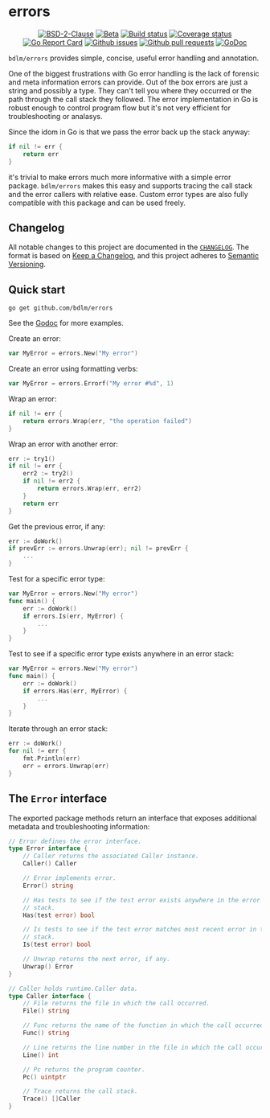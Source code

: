 # errors

<p align="center">
	<a href="https://github.com/bdlm/errors/blob/master/LICENSE"><img src="https://img.shields.io/github/license/bdlm/errors.svg" alt="BSD-2-Clause"></a>
	<a href="https://github.com/mkenney/software-guides/blob/master/STABILITY-BADGES.md#beta"><img src="https://img.shields.io/badge/stability-beta-33bbff.svg" alt="Beta"></a>
	<a href="https://travis-ci.org/bdlm/errors"><img src="https://travis-ci.org/bdlm/errors.svg?branch=master" alt="Build status"></a>
	<a href="https://codecov.io/gh/bdlm/errors"><img src="https://img.shields.io/codecov/c/github/bdlm/errors/master.svg" alt="Coverage status"></a>
	<a href="https://goreportcard.com/report/github.com/bdlm/errors"><img src="https://goreportcard.com/badge/github.com/bdlm/errors" alt="Go Report Card"></a>
	<a href="https://github.com/bdlm/errors/issues"><img src="https://img.shields.io/github/issues-raw/bdlm/errors.svg" alt="Github issues"></a>
	<a href="https://github.com/bdlm/errors/pulls"><img src="https://img.shields.io/github/issues-pr/bdlm/errors.svg" alt="Github pull requests"></a>
	<a href="https://godoc.org/github.com/bdlm/errors"><img src="https://godoc.org/github.com/bdlm/errors?status.svg" alt="GoDoc"></a>
</p>

`bdlm/errors` provides simple, concise, useful error handling and annotation.

One of the biggest frustrations with Go error handling is the lack of forensic and meta information errors can provide. Out of the box errors are just a string and possibly a type. They can't tell you where they occurred or the path through the call stack they followed. The error implementation in Go is robust enough to control program flow but it's not very efficient for troubleshooting or analasys.

Since the idom in Go is that we pass the error back up the stack anyway:
```go
if nil != err {
	return err
}
```
it's trivial to make errors much more informative with a simple error package. `bdlm/errors` makes this easy and supports tracing the call stack and the error callers with relative ease. Custom error types are also fully compatible with this package and can be used freely.

## Changelog

All notable changes to this project are documented in the [`CHANGELOG`](CHANGELOG.md). The format is based on [Keep a Changelog](https://keepachangelog.com/en/1.0.0/), and this project adheres to [Semantic Versioning](https://semver.org/spec/v2.0.0.html).

## Quick start

`go get github.com/bdlm/errors`

See the [Godoc](https://godoc.org/github.com/bdlm/errors) for more examples.

Create an error:
```go
var MyError = errors.New("My error")
```

Create an error using formatting verbs:
```go
var MyError = errors.Errorf("My error #%d", 1)
```

Wrap an error:
```go
if nil != err {
	return errors.Wrap(err, "the operation failed")
}
```

Wrap an error with another error:
```go
err := try1()
if nil != err {
	err2 := try2()
	if nil != err2 {
		return errors.Wrap(err, err2)
	}
	return err
}
```

Get the previous error, if any:
```go
err := doWork()
if prevErr := errors.Unwrap(err); nil != prevErr {
	...
}
```

Test for a specific error type:
```go
var MyError = errors.New("My error")
func main() {
	err := doWork()
	if errors.Is(err, MyError) {
		...
	}
}
```

Test to see if a specific error type exists anywhere in an error stack:
```go
var MyError = errors.New("My error")
func main() {
	err := doWork()
	if errors.Has(err, MyError) {
		...
	}
}
```

Iterate through an error stack:
```go
err := doWork()
for nil != err {
	fmt.Println(err)
	err = errors.Unwrap(err)
}
```

## The `Error` interface

The exported package methods return an interface that exposes additional metadata and troubleshooting information:

```go
// Error defines the error interface.
type Error interface {
	// Caller returns the associated Caller instance.
	Caller() Caller

	// Error implements error.
	Error() string

	// Has tests to see if the test error exists anywhere in the error
	// stack.
	Has(test error) bool

	// Is tests to see if the test error matches most recent error in the
	// stack.
	Is(test error) bool

	// Unwrap returns the next error, if any.
	Unwrap() Error
}

// Caller holds runtime.Caller data.
type Caller interface {
	// File returns the file in which the call occurred.
	File() string

	// Func returns the name of the function in which the call occurred.
	Func() string

	// Line returns the line number in the file in which the call occurred.
	Line() int

	// Pc returns the program counter.
	Pc() uintptr

	// Trace returns the call stack.
	Trace() []Caller
}
```
